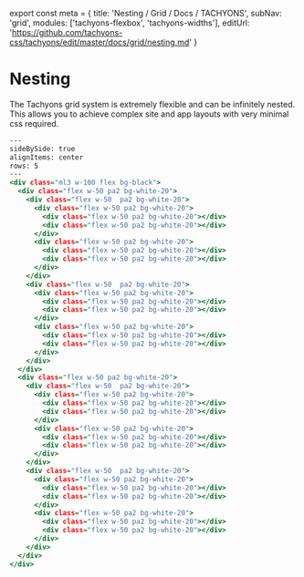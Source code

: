 export const meta = {
  title: 'Nesting / Grid / Docs / TACHYONS',
  subNav: 'grid',
  modules: ['tachyons-flexbox', 'tachyons-widths'],
  editUrl: 'https://github.com/tachyons-css/tachyons/edit/master/docs/grid/nesting.md'
}

# Nesting

The Tachyons grid system is extremely flexible and can be infinitely nested.
This allows you to achieve complex site and app layouts with very minimal css required.

```.html
---
sideBySide: true
alignItems: center
rows: 5
---
<div class="ml3 w-100 flex bg-black">
  <div class="flex w-50 pa2 bg-white-20">
    <div class="flex w-50  pa2 bg-white-20">
      <div class="flex w-50 pa2 bg-white-20">
        <div class="flex w-50 pa2 bg-white-20"></div>
        <div class="flex w-50 pa2 bg-white-20"></div>
      </div>
      <div class="flex w-50 pa2 bg-white-20">
        <div class="flex w-50 pa2 bg-white-20"></div>
        <div class="flex w-50 pa2 bg-white-20"></div>
      </div>
    </div>
    <div class="flex w-50  pa2 bg-white-20">
      <div class="flex w-50 pa2 bg-white-20">
        <div class="flex w-50 pa2 bg-white-20"></div>
        <div class="flex w-50 pa2 bg-white-20"></div>
      </div>
      <div class="flex w-50 pa2 bg-white-20">
        <div class="flex w-50 pa2 bg-white-20"></div>
        <div class="flex w-50 pa2 bg-white-20"></div>
      </div>
    </div>
  </div>
  <div class="flex w-50 pa2 bg-white-20">
    <div class="flex w-50  pa2 bg-white-20">
      <div class="flex w-50 pa2 bg-white-20">
        <div class="flex w-50 pa2 bg-white-20"></div>
        <div class="flex w-50 pa2 bg-white-20"></div>
      </div>
      <div class="flex w-50 pa2 bg-white-20">
        <div class="flex w-50 pa2 bg-white-20"></div>
        <div class="flex w-50 pa2 bg-white-20"></div>
      </div>
    </div>
    <div class="flex w-50  pa2 bg-white-20">
      <div class="flex w-50 pa2 bg-white-20">
        <div class="flex w-50 pa2 bg-white-20"></div>
        <div class="flex w-50 pa2 bg-white-20"></div>
      </div>
      <div class="flex w-50 pa2 bg-white-20">
        <div class="flex w-50 pa2 bg-white-20"></div>
        <div class="flex w-50 pa2 bg-white-20"></div>
      </div>
    </div>
  </div>
</div>
```
